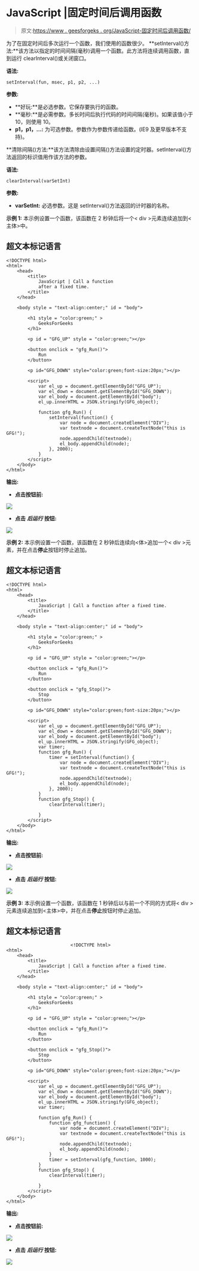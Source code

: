 # JavaScript |固定时间后调用函数

> 原文:[https://www . geesforgeks . org/JavaScript-固定时间后调用函数/](https://www.geeksforgeeks.org/javascript-call-a-function-after-a-fixed-time/)

为了在固定时间后多次运行一个函数，我们使用的函数很少。
**setInterval()方法:**该方法以指定的时间间隔(毫秒)调用一个函数。此方法将连续调用函数，直到运行 clearInterval()或关闭窗口。

**语法:**

```
setInterval(fun, msec, p1, p2, ...)
```

**参数:**

*   **好玩:**是必选参数。它保存要执行的函数。
*   **毫秒:**是必需参数。多长时间后执行代码的时间间隔(毫秒)。如果该值小于 10，则使用 10。
*   **p1，p1，…:** 为可选参数。参数作为参数传递给函数。(IE9 及更早版本不支持)。

**清除间隔()方法:**该方法清除由设置间隔()方法设置的定时器。setInterval()方法返回的标识值用作该方法的参数。

**语法:**

```
clearInterval(varSetInt)
```

**参数:**

*   **varSetInt:** 必选参数。这是 setInterval()方法返回的计时器的名称。

**示例 1:** 本示例设置一个函数，该函数在 2 秒钟后将一个< div >元素连续追加到<主体>中。

## 超文本标记语言

```
<!DOCTYPE html>
<html>
    <head>
        <title>
            JavaScript | Call a function
            after a fixed time.
        </title>
    </head>

    <body style = "text-align:center;" id = "body">

        <h1 style = "color:green;" >
            GeeksForGeeks
        </h1>

        <p id = "GFG_UP" style = "color:green;"></p>

        <button onclick = "gfg_Run()">
            Run
        </button>

        <p id="GFG_DOWN" style="color:green;font-size:20px;"></p>

        <script>
            var el_up = document.getElementById("GFG_UP");
            var el_down = document.getElementById("GFG_DOWN");
            var el_body = document.getElementById("body");
            el_up.innerHTML = JSON.stringify(GFG_object);

            function gfg_Run() {
                setInterval(function() {
                    var node = document.createElement("DIV");        
                    var textnode = document.createTextNode("this is GFG!");
                    node.appendChild(textnode);
                    el_body.appendChild(node);
                }, 2000);
            }
        </script>
    </body>
</html>                   
```

**输出:**

*   **点击按钮前:**

![](img/1ead7aa8de6f8a8075fe8fb49e86115d.png)

*   **点击** ***后运行*** **按钮:**

![](img/2ed6501c4dc10f140088d274f36ab07f.png)

**示例 2:** 本示例设置一个函数，该函数在 2 秒钟后连续向<体>追加一个< div >元素，并在点击**停止**按钮时停止追加。

## 超文本标记语言

```
<!DOCTYPE html>
<html>
    <head>
        <title>
            JavaScript | Call a function after a fixed time.
        </title>
    </head>

    <body style = "text-align:center;" id = "body">

        <h1 style = "color:green;" >
            GeeksForGeeks
        </h1>

        <p id = "GFG_UP" style = "color:green;"></p>

        <button onclick = "gfg_Run()">
            Run
        </button>

        <button onclick = "gfg_Stop()">
            Stop
        </button>

        <p id="GFG_DOWN" style="color:green;font-size:20px;"></p>

        <script>
            var el_up = document.getElementById("GFG_UP");
            var el_down = document.getElementById("GFG_DOWN");
            var el_body = document.getElementById("body");
            el_up.innerHTML = JSON.stringify(GFG_object);
            var timer;
            function gfg_Run() {
                timer = setInterval(function() {
                    var node = document.createElement("DIV");        
                    var textnode = document.createTextNode("this is GFG!");
                    node.appendChild(textnode);
                    el_body.appendChild(node);
                }, 2000);
            }
            function gfg_Stop() {
                clearInterval(timer);

            }
        </script>
    </body>
</html>                   
```

**输出:**

*   **点击按钮前:**

![](img/a4ee64cebb7d3bce7f149d7fb6d54163.png)

*   **点击** ***后运行*** **按钮:**

![](img/06f2608c109e06ad90fb0171ff4b96b1.png)

**示例 3:** 本示例设置一个函数，该函数在 1 秒钟后以与前一个不同的方式将< div >元素连续追加到<主体>中，并在点击**停止**按钮时停止追加。

## 超文本标记语言

```
                        <!DOCTYPE html>
<html>
    <head>
        <title>
            JavaScript | Call a function after a fixed time.
        </title>
    </head>

    <body style = "text-align:center;" id = "body">

        <h1 style = "color:green;" >
            GeeksForGeeks
        </h1>

        <p id = "GFG_UP" style = "color:green;"></p>

        <button onclick = "gfg_Run()">
            Run
        </button>

        <button onclick = "gfg_Stop()">
            Stop
        </button>

        <p id="GFG_DOWN" style="color:green;font-size:20px;"></p>

        <script>
            var el_up = document.getElementById("GFG_UP");
            var el_down = document.getElementById("GFG_DOWN");
            var el_body = document.getElementById("body");
            el_up.innerHTML = JSON.stringify(GFG_object);
            var timer;

            function gfg_Run() {
                function gfg_function() {
                    var node = document.createElement("DIV");        
                    var textnode = document.createTextNode("this is GFG!");
                    node.appendChild(textnode);
                    el_body.appendChild(node);
                }
                timer = setInterval(gfg_function, 1000);
            }
            function gfg_Stop() {
                clearInterval(timer);

            }
        </script>
    </body>
</html>                   
```

**输出:**

*   **点击按钮前:**

![](img/a4ee64cebb7d3bce7f149d7fb6d54163.png)

*   **点击** ***后运行*** **按钮:**

![](img/06f2608c109e06ad90fb0171ff4b96b1.png)